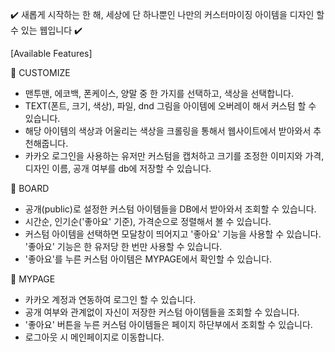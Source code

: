 ✔️ 새롭게 시작하는 한 해, 세상에 단 하나뿐인 나만의 커스터마이징 아이템을 디자인 할 수 있는 웹입니다 ✔️


[Available Features]


📌 CUSTOMIZE
- 맨투맨, 에코백, 폰케이스, 양말 중 한 가지를 선택하고, 색상을 선택합니다.
- TEXT(폰트, 크기, 색상), 파일, dnd 그림을 아이템에 오버레이 해서 커스텀 할 수 있습니다.
- 해당 아이템의 색상과 어울리는 색상을 크롤링을 통해서 웹사이트에서 받아와서 추천해줍니다.
- 카카오 로그인을 사용하는 유저만 커스텀을 캡처하고 크기를 조정한 이미지와 가격, 디자인 이름, 공개 여부를 db에 저장할 수 있습니다.

📌 BOARD
- 공개(public)로 설정한 커스텀 아이템들을 DB에서 받아와서 조회할 수 있습니다.
- 시간순, 인기순('좋아요' 기준), 가격순으로 정렬해서 볼 수 있습니다.
- 커스텀 아이템을 선택하면 모달창이 띄어지고 '좋아요' 기능을 사용할 수 있습니다. '좋아요' 기능은 한 유저당 한 번만 사용할 수 있습니다.
- '좋아요'를 누른 커스텀 아이템은 MYPAGE에서 확인할 수 있습니다.

📌 MYPAGE
- 카카오 계정과 연동하여 로그인 할 수 있습니다.
- 공개 여부와 관계없이 자신이 저장한 커스텀 아이템들을 조회할 수 있습니다.
- '좋아요' 버튼을 누른 커스텀 아이템들은 페이지 하단부에서 조회할 수 있습니다.
- 로그아웃 시 메인페이지로 이동합니다.
